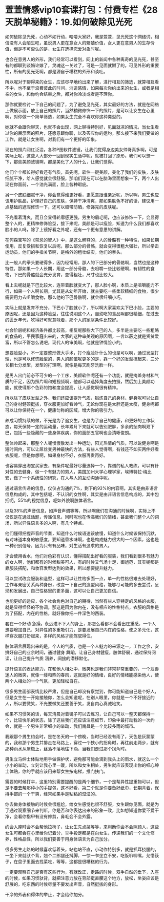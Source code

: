 # 萱萱情感vip10套课打包：付费专栏《28天脱单秘籍》：19.如何破除见光死

如何破除见光死，心动不如行动，哈喽大家好，我是萱萱，见光死这个网络词，相信没有人会陌生吧，虽说男人更在意女人的繁殖价值，女人更在意男人的生存价值，但是不可否认的是，女生在选择恋爱对象时呢。

也会在意男人的外形，我们经常可以看到，网上的新闻中各种离奇的见光死，甚至有的都聊到谈婚论嫁了，灵魂这一关过了，可是一见面就掰了的，可见外形的重要性，所有的见光死啊，都是源自于糟糕的外形和谈吐。

所以呢对于聊得来的女生，应该尽早地约出来了解，进行相互的筛选，就算相互看不中，也不至于浪费彼此的时间，消遣感情，如果每次你约出来的女生，或者是相亲的女生，和你约会结束之后，都对你冷淡或者是不理你。

那你就要检讨一下自己的问题了，为了避免见光死，其实最好的方法，就是在网络上做展示面，放上自己的照片，当然稍微修饰一下的照片，是可以让女生在心里啊，对你做一个简单筛选，如果女生完全不喜欢你这种类型的。

她就不会跟你聊天，也就不会出现，网上聊得特别好，见面就凉的情况，当女生看过你的展示面的照片，还愿意跟你聊，以及答应你的邀约，那么接下来我们要做的工作，就是让女生啊，对我们有一个更好的印象。

现在的照片网红泛滥，各种P图软件滤镜，让我们觉得身边美女帅哥真多啊，可是实际上呢，这些人大部分一回到现实生活中呢，就被打回了原形，我们可以想一下，那些美颜滤镜啊，都是美化了人的什么，让我们觉得。

他们个个都长得好看还有气质，首先呢，软件一键美颜，美化了我们的皮肤，皮肤细腻干净，给人感觉就会很舒服，那咱们现在可以在脑海里面想象一下，两个人出现在你面前，一个油光满面，脸上各种瑕疵。

另一个皮肤细腻干净，你会觉得谁更好看，更愿意跟谁亲近呢，所以啊，男生也应该用护肤品，护理好自己的皮肤，保持干净清爽，那如果肤色不好的话，建议用一点基础的遮瑕修饰一下，还可以顺带防晒，修饰完的皮肤呢。

不光看着清爽，而且会显得轮廓感更强，男生的眉毛啊，也应该修饰一下，会显得整个人的，更精神修饰脸型，接下来呢，美颜是可以瘦脸，知道为什么我们都喜欢脸小的人吗，除了上镜好看之外呢，还有一个更有意思的讲解。

在何森宝写的《禁忌的智人》中，是这么解释的，人的骨骼有一种特性，如果长期使用，反复受损和恢复以后呢，那么部分的骨骼，就会变得很粗大强壮，所以拳击运动员，他们的手指关节啊，是格外的粗壮结实，他们的拳头。

比一般人的拳头要硬得多，因为经常用，那人的下巴部分的骨骼啊，当然也是这种特性，那如果一个人长期，用这一部分骨骼，去咀嚼一些比较硬啊，有韧性的食物，下巴的骨骼就会充分发育，变得粗壮，尺寸也比较大。

看上去呢就是下巴比较大，连带着脸就变大了，那人脸小啊，本质上是咀嚼能力不行，如果一个人啊长期，尤其是从幼年开始，就主要吃一些柔软精细的食物，很少需要用力去咀嚼食物，那么他的下巴骨骼啊，就会很纤细小巧。

实际上就是发育不充分，下巴小了脸就小了，所以啊大家喜欢尖下巴小脸，主要的原因呢，还是因为这种脸型，往往说明这个人，自幼吃的食品啊都很精细，在过去的匮乏年代，吃得好可就意味着，那个人的家庭条件比较好。

社会阶层呢和经济条件都比较高，相反呢那些大下巴的人，多半是主要吃一些粗略的食品的，平民家庭出来的，大家的这种审美观的原因啊，一言以蔽之就是贤贫爱富，所以不管怎么说吧，现代人的审美啊，他就是钟情脸小的。

想要脸型小，不一定要整形做大手术，打个瘦脸针什么的也是可以啊，通过发型打理，也是可以修饰脸型的，男人的颜值呢更多的是，靠一个好的发型撑起来，三分长相七分发型，发型的打理啊，就像是每天刷牙洗脸一样。

是男人出门前必不可少的一个工序，美颜软件呢还有一个功能，就是掩盖身材和气质的不足，因为照片啊和短视频啊，他都可以选择角度去拍摄，然后加上美颜功能，就使得那个色彩的饱和度会提高，让人感觉啊很有精神。

所以除了皮肤发型之外，我们还应该提升气质，锻炼自己的身材，健身呢可以让自己的身材健硕挺拔，穿衣服更加好看帅气，无论你现在是太胖还是太瘦，健身呢都可以让你保持在一个，健康匀称的区域，增大你的吸引力。

养成习惯持续的做，不光是为了追女生，也是为了自己的健康，和更好的工作状态，每天保持一定的运动量，长年累月下来就可以告别肥胖，多余的坠肉啊双下巴，包括一些隐藏的一些身体疾病，你的面部五官啊也会清晰俊朗。

整体帅起来，那整个人呢慢慢散发出一种运动，阳光热情的气质，可以说健身啊是短时间内，可以让屌丝变男神最快的方法，有些人觉得啊，有钱还不如买两件好看衣服呢，但是你想啊，如果身材不好，衣服再贵再好。

也容易穿出淘宝买家去，有条件呢最好尽量选择一个，靠谱的私人教练，可以有针对性的去健身，做一个有魅力的男人，美国加州大学心理学家，埃博特拉·梅比安，做了一个系统性的研究，在人与人的互动沟通中呢。

通过语言传递的信息，仅仅占沟通的7%，剩下的93%的内容啊，其实是由非语言信息构成的，其中包括呃，不认识的女性啊，其实是由非语言信息构成的，其中包括呃，55%的视觉信息，呃如外貌啊肢体语言。

以及38%的声音信息，如声音声调等等，所以啊我们在沟通的时候啊，实际上不仅仅是在通过话题，传递信息，同时呢也在传递我们的情绪，甚至我们整个人的词场，所以异性语言多的人啊，有几个特点。

他们懂得把握声音的节奏，知道什么时候语速该放慢，知道什么时候该保持沉默，有对味道本身的敏感度，要知道香水味啊，也是构成魅力很大的一个因素，这也是一种识别信号，因为只有有品味，对生活有追求的男人。

才会使用香水，他们对色彩有认识，懂得搭配出好看的服装，我们看到很多有魅力的女人啊，他们都有的时候甜美可人，有的时候又气场十足，御姐范，其实呢都是靠服装搭配，和妆容发型达到的效果，所以想要提升魅力。

可以尝试改变服装和造型，这样可以让性格多面一点，单一的性格很难去处理好，工作与亲密关系两种身份，改变一下自己的造型风格，能够尽可能的多去尝试，呈现和发展出，自己性格里的更多面，这可以让自己更加自信。

也能更好的适应，各个社会角色对自己的期待，当然有些人穿特定的风格的衣服，就是显得怪怪的不协调，那这是因为你内在，没有相应的性格特点，衣服的风格是为了搭配，内在的性格，就好像你把一件深色的西装。

套在一个好动 急躁，永远进不下人的身上，那怎么看都不会看出庄重感，一个人想要增加自己，对异性的多重吸引力，是要发展自己内在的性格，使之多元化，这样穿衣服打扮起来，多样的风格才能驾驭得住。

肢体语言展现出来的是，个人的气质，也是一个人魅力的来源之一，工作之余，安排好自己的业余时间，通过健身 舞蹈，让自己身材健瘦，肢体舒展，通过保持阅读，让自己提升气质 涵养，间接的潜移默化。

提升语言的表达能力，在和他人相处中，微笑也是我们非常非常重要的，一个友善迷人的微笑，就像一缕和煦的春风，这就是好的情绪，良好的情绪能感染他人，使两个人相处的一个气氛，更加轻松自在。

很多男生面部表情比较严肃，但是自己却没有察觉到，你可能知道自己是个好人，但是女生在一开始接触你，怎么会知道呢，在别人眼里，你就是一个不好接近的人，所以要微笑，不光要微笑还要善于笑，发自内心真诚地笑。

如果不习惯笑的话，每天清晨对着镜子可以去练习，让自己可以一整天都保持一个，比较快乐的状态，除了这些我们还应该注意细节，印象中最打动我的一次约会，就是一个男生非常细小的举动，我们南昌是一个比较多雨的城市。

我跟那个男生约会时，是在冬天的一个傍晚，当时已经没有雨了，天色是灰蒙蒙的，我和那个男生并排走在马路上，穿过一个狭小的拐角时，再往前走两步，就有那种雨水从屋檐上，丝落不落地往下滴，当我们走过那个拐角时。

男生立马绅士体贴地用手做保护状，避免那可能会滴到我头上的雨水，就这么一个小小的举动，立刻让我心里一暖，所以和女生相处，男生就应该表现出你的细心绅士体贴，你的手就应该用来帮女生按电梯，推门扶门。

需要的时候打伞，这里特别需要提醒的是两个细节，一个是帮异性提重物可以，但是不要去帮那种小的手提包，这不好看，第二个就是你要备好纸巾，长期背着，保持手部的一个干爽，经常如果手是粘粘的湿湿的。

你去做身体接触的时候会很尴尬，给女生感觉也很不舒服，女生跟你见面，就是为了通过观察细节来判断，你是否和你表达出来的形象一致，比如想知道你爱不爱干净，会看你指甲有没有修剪，鼻毛会不会外露。

约会入座时会不会帮他拉椅子，让女生先点菜等等，来判断你会不会照顾人，这些女生可都会在心里给你记着分，举手投足都是在向女生，传递我们的一个文化修养，性格品性，所以我们要善于用身体语言为自己加分。

很多男生走路的时候喜欢低着头，站也站不直，小动作特别多，就是抓耳挠腮的，一坐下来就驮个背，翘个二郎腿还抖脚，一惊一乍坐立不安，吃饭叭唧嘴，允惜筷子，在盘子里面去找菜吃，等等，这都是很糟糕的行为。

一定要观察自己是否有这些行为，有就改正，走路的时候，双手自然的垂下，入座的时候，如果习惯驮背，就把注意力放在背部挺直腰这个地方，放松，坐姿应该是舒展的，吃东西的时候尽量不要发出声音，自然挺拔的身形。

干净的外表和得体的举止，才会给你加分。